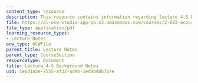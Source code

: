 ```yaml
---
content_type: resource
description: This resource contains information regarding lecture 4-5 background notes.
file: https://ol-ocw-studio-app-qa.s3.amazonaws.com/courses/2-682-acoustical-oceanography-spring-2012/ce6d1a2e7555af32ad9b1ed9b48b7b7e_MIT2_682S12_bglec0405.pdf
file_type: application/pdf
learning_resource_types:
- Lecture Notes
ocw_type: OCWFile
parent_title: Lecture Notes
parent_type: CourseSection
resourcetype: Document
title: Lecture 4-5 Background Notes
uid: ce6d1a2e-7555-af32-ad9b-1ed9b48b7b7e
---
```

